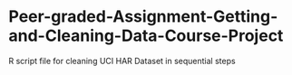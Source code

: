 # Peer-graded-Assignment-Getting-and-Cleaning-Data-Course-Project
R script file for cleaning UCI HAR Dataset in sequential steps
